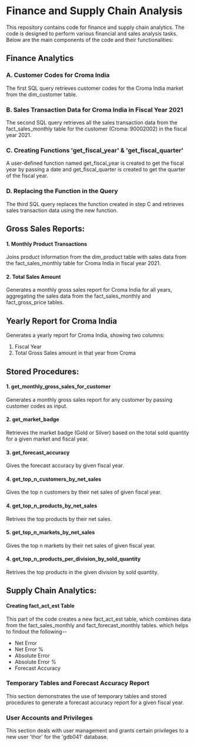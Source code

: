# Finance and Supply Chain Analysis
This repository contains code for finance and supply chain analytics. The code is designed to perform various financial and sales analysis tasks. Below are the main components of the code and their functionalities:

## Finance Analytics
### A. Customer Codes for Croma India
The first SQL query retrieves customer codes for the Croma India market from the dim_customer table.

### B. Sales Transaction Data for Croma India in Fiscal Year 2021
The second SQL query retrieves all the sales transaction data from the fact_sales_monthly table for the customer (Croma: 90002002) in the fiscal year 2021.

### C. Creating Functions 'get_fiscal_year' & 'get_fiscal_quarter'
A user-defined function named get_fiscal_year is created to get the fiscal year by passing a date and get_fiscal_quarter is created to get the quarter of the fiscal year.

### D. Replacing the Function in the Query
The third SQL query replaces the function created in step C and retrieves sales transaction data using the new function.

## Gross Sales Reports:

#### 1. Monthly Product Transactions

Joins product information from the dim_product table with sales data from the fact_sales_monthly table for Croma India in fiscal year 2021.

#### 2. Total Sales Amount

Generates a monthly gross sales report for Croma India for all years, aggregating the sales data from the fact_sales_monthly and fact_gross_price tables.

## Yearly Report for Croma India
Generates a yearly report for Croma India, showing two columns:

1. Fiscal Year
2. Total Gross Sales amount in that year from Croma

## Stored Procedures:
#### 1. get_monthly_gross_sales_for_customer

Generates a monthly gross sales report for any customer by passing customer codes as input.

#### 2. get_market_badge

Retrieves the market badge (Gold or Silver) based on the total sold quantity for a given market and fiscal year.

#### 3. get_forecast_accuracy
Gives the forecast accuracy by given fiscal year.

#### 4. get_top_n_customers_by_net_sales
Gives the top n customers by their net sales of given fiscal year.

#### 4. get_top_n_products_by_net_sales
Retrives the top products by their net sales.

#### 5. get_top_n_markets_by_net_sales
Gives the top n markets by their net sales of given fiscal year.

#### 4. get_top_n_products_per_division_by_sold_quantity
Retrives the top products in the given division by sold quantity.

## Supply Chain Analytics:

#### Creating fact_act_est Table

This part of the code creates a new fact_act_est table, which combines data from the fact_sales_monthly and fact_forecast_monthly tables.
which helps to findout the following--
  
  - Net Error
  - Net Error %
  - Absolute Error
  - Absolute Error %
  - Forecast Accuracy
    
### Temporary Tables and Forecast Accuracy Report
This section demonstrates the use of temporary tables and stored procedures to generate a forecast accuracy report for a given fiscal year.

### User Accounts and Privileges
This section deals with user management and grants certain privileges to a new user 'thor' for the 'gdb041' database.

